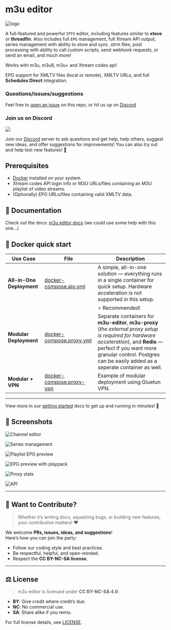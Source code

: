 # m3u editor

![logo](./public/favicon.png)

A full-featured and powerful `IPTV` editor, including features similar to **xteve** or **threadfin**. Also includes full `EPG` management, full Xtream API output, series management with ability to store and sync .strm files, post processing with ability to call custom scripts, send webhook requests, or send an email, and much more!

Works with m3u, m3u8, m3u+ and Xtream codes api!

EPG support for XMLTV files (local or remote), XMLTV URLs, and full **Schedules Direct** integration.

### Questions/issues/suggestions

Feel free to [open an issue](https://github.com/sparkison/m3u-editor/issues/new?template=bug_report.md) on this repo, or hit us up on [Discord](https://discord.gg/rS3abJ5dz7)

### Join us on Discord

[![](https://dcbadge.limes.pink/api/server/rS3abJ5dz7)](https://discord.gg/rS3abJ5dz7)

Join our [Discord](https://discord.gg/rS3abJ5dz7) server to ask questions and get help, help others, suggest new ideas, and offer suggestions for improvements! You can also try out and help test new features! 🎉

## Prerequisites

- [Docker](https://www.docker.com/) installed on your system.
- Xtream codes API login info or M3U URLs/files containing an M3U playlist of video streams.
- (Optionally) EPG URLs/files containing valid XMLTV data.

## 📖 Documentation

Check out the docs: [m3u editor docs](https://sparkison.github.io/m3u-editor-docs/) (we could use some help with this one...)

## 🐳 Docker quick start

| Use Case                    | File                                                    | Description                                                                                            |
| --------------------------- | ------------------------------------------------------- | ------------------------------------------------------------------------------------------------------ |
| **All-in-One Deployment**   | [docker-compose.aio.yml](./docker-compose.aio.yml) | A simple, all-in-one solution — everything runs in a single container for quick setup. Hardware acceleration is not supported in this setup.  |
| **Modular Deployment**      | [docker-compose.proxy.yml](./docker-compose.proxy.yml)         | ⭐ Recommended! Separate containers for **m3u-editor**, **m3u-proxy** (_the external proxy setup is required for hardware acceleration_), and **Redis** — perfect if you want more granular control. Postgres can be easily added as a seperate container as well. |
| **Modular + VPN** | [docker-compose.proxy-vpn](./docker-compose.proxy-vpn.yml) | Example of modular deployment using Gluetun VPN.          |

---

View more in our [getting started](https://sparkison.github.io/m3u-editor-docs/docs/about/getting-started/) docs to get up and running in minutes! 🥳

## 📸 Screenshots

![Channel editor](./screenshots/channel-editing.png)

![Series management](./screenshots/series-mgmt.png)

![Playlist EPG preview](./screenshots/in-app-playlist-epg-preview.png)

![EPG preview with playpack](./screenshots/in-app-playlist-epg-playback.png)

![Proxy stats](./screenshots/proxy-monitor.png)

![API](./screenshots/api.png)

---

## 🤝 Want to Contribute?

> Whether it’s writing docs, squashing bugs, or building new features, your contribution matters! ❤️

We welcome **PRs, issues, ideas, and suggestions**!\
Here’s how you can join the party:

- Follow our coding style and best practices.
- Be respectful, helpful, and open-minded.
- Respect the **CC BY-NC-SA license**.


---

## ⚖️ License  

> m3u editor is licensed under **CC BY-NC-SA 4.0**:  

- **BY**: Give credit where credit’s due.  
- **NC**: No commercial use.  
- **SA**: Share alike if you remix.  

For full license details, see [LICENSE](https://creativecommons.org/licenses/by-nc-sa/4.0/).
